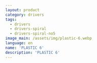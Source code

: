 ```yaml
---
layout: product
category: drivers
tags:
  - drivers
  - drivers-spiral
  - drivers-spiral-no5
image_main: /assets/img/plastic-6.webp
language: en
name: 'PLASTIC 6'
description: 'PLASTIC 6'
---
```

